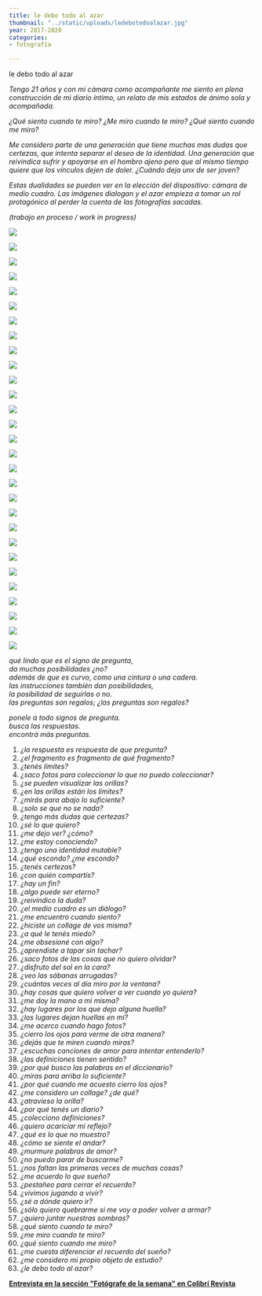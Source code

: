 ```yaml
---
title: le debo todo al azar
thumbnail: "../static/uploads/ledebotodoalazar.jpg"
year: 2017-2020
categories:
- fotografía

---
```

le debo todo al azar

_Tengo 21 años y con mi cámara como acompañante me siento en plena construcción de mi diario íntimo, un relato de mis estados de ánimo sola y acompañada._

_¿Qué siento cuando te miro? ¿Me miro cuando te miro? ¿Qué siento cuando me miro?_

_Me considero parte de una generación que tiene muchas mas dudas que certezas, que intenta separar el deseo de la identidad. Una generación que reivindica sufrir y apoyarse en el hombro ajeno pero que al mismo tiempo quiere que los vínculos dejen de doler.  ¿Cuándo deja unx de ser joven?_

_Estas dualidades se pueden ver en la elección del dispositivo: cámara de medio cuadro. Las imágenes dialogan y el azar empieza a tomar un rol protagónico al perder la cuenta de las fotografías sacadas._

_(trabajo en proceso / work in progress)_

![](../static/uploads/foto_2.png)

![](../static/uploads/foto_3.png)

![](../static/uploads/foto_4.png)

![](../static/uploads/foto_4a.jpg)

![](../static/uploads/foto_5.jpg)

![](../static/uploads/foto_6.png)

![](../static/uploads/foto_7.jpg)

![](../static/uploads/foto_8.jpg)

![](../static/uploads/foto_9.png)

![](../static/uploads/foto_10.jpg)

![](../static/uploads/foto_11.png)

![](../static/uploads/foto_12.jpg)

![](../static/uploads/foto_13.png)

![](../static/uploads/foto_14.jpg)

![](../static/uploads/foto_15.png)

![](../static/uploads/foto_16.png)

![](../static/uploads/foto_17.jpg)

![](../static/uploads/foto_17a.jpg)

![](../static/uploads/foto_18.png)

![](../static/uploads/foto_21.png)

![](../static/uploads/foto_22.jpg)

![](../static/uploads/foto_24.png)

![](../static/uploads/foto_25.jpg)

![](../static/uploads/foto_26.jpg)

![](../static/uploads/foto_27.png)

![](../static/uploads/foto_28.png)

![](../static/uploads/foto_29.png)

![](../static/uploads/foto_31.jpg)

![](../static/uploads/foto_33.png)

_qué lindo que es el signo de pregunta,  
da muchas posibilidades ¿no?  
además de que es curvo, como una cintura o una cadera.  
las instrucciones también dan posibilidades,  
la posibilidad de seguirlas o no.  
las preguntas son regalos; ¿las preguntas son regalos?_

_ponele a todo signos de pregunta.  
busca las respuestas.  
encontrá más preguntas._

 1. _¿la respuesta es respuesta de que pregunta?_
 2. _¿el fragmento es fragmento de qué fragmento?_
 3. _¿tenés límites?_
 4. _¿saco fotos para coleccionar lo que no puedo coleccionar?_
 5. _¿se pueden visualizar las orillas?_
 6. _¿en las orillas están los límites?_
 7. _¿mirás para abajo lo suficiente?_
 8. _¿solo se que no se nada?_
 9. _¿tengo más dudas que certezas?_
10. _¿sé lo que quiero?_
11. _¿me dejo ver? ¿cómo?_
12. _¿me estoy conociendo?_
13. _¿tengo una identidad mutable?_
14. _¿qué escondo? ¿me escondo?_
15. _¿tenés certezas?_
16. _¿con quién compartís?_
17. _¿hay un fin?_
18. _¿algo puede ser eterno?_
19. _¿reivindico la duda?_
20. _¿el medio cuadro es un diálogo?_
21. _¿me encuentro cuando siento?_
22. _¿hiciste un collage de vos misma?_
23. _¿a qué le tenés miedo?_
24. _¿me obsesioné con algo?_
25. _¿aprendiste a tapar sin tachar?_
26. _¿saco fotos de las cosas que no quiero olvidar?_
27. _¿disfruto del sol en la cara?_
28. _¿veo las sábanas arrugadas?_
29. _¿cuántas veces al día miro por la ventana?_
30. _¿hay cosas que quiero volver a ver cuando yo quiera?_
31. _¿me doy la mano a mi misma?_
32. _¿hay lugares por los que dejo alguna huella?_
33. _¿los lugares dejan huellas en mi?_
34. _¿me acerco cuando hago fotos?_
35. _¿cierro los ojos para verme de otra manera?_
36. _¿dejás que te miren cuando miras?_
37. _¿escuchas canciones de amor para intentar entenderlo?_
38. _¿las definiciones tienen sentido?_
39. _¿por qué busco las palabras en el diccionario?_
40. _¿miras para arriba lo suficiente?_
41. _¿por qué cuando me acuesto cierro los ojos?_
42. _¿me considero un collage? ¿de qué?_
43. _¿atravieso la orilla?_
44. _¿por qué tenés un diario?_
45. _¿colecciono definiciones?_
46. _¿quiero acariciar mi reflejo?_
47. _¿qué es lo que no muestro?_
48. _¿cómo se siente el andar?_
49. _¿murmure palabras de amor?_
50. _¿no puedo parar de buscarme?_
51. _¿nos faltan las primeras veces de muchas cosas?_
52. _¿me acuerdo lo que sueño?_
53. _¿pestañeo para cerrar el recuerdo?_
54. _¿vivimos jugando a vivir?_
55. _¿sé a dónde quiero ir?_
56. _¿sólo quiero quebrarme si me voy a poder volver a armar?_
57. _¿quiero juntar nuestras sombras?_
58. _¿qué siento cuando te miro?_
59. _¿me miro cuando te miro?_
60. _¿qué siento cuando me miro?_
61. _¿me cuesta diferenciar el recuerdo del sueño?_
62. _¿me considero mi propio objeto de estudio?_
63. _¿le debo todo al azar?_

[**Entrevista en la sección "Fotógrafe de la semana" en Colibrí Revista**](https://revistacolibri.com.ar/fotografe-semana-debo-todo-azar-julieta-christofilakis/?fbclid=IwAR3ZIcc6xLqcsagx5is82GZ7lkLGH1FPSlLCkKLU1EETYbH4h94e47wYfQs)